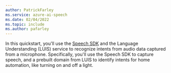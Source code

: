 ```yaml
---
author: PatrickFarley
ms.service: azure-ai-speech
ms.date: 02/04/2022
ms.topic: include
ms.author: pafarley
---
```


In this quickstart, you'll use the [Speech SDK](~/articles/ai-services/speech-service/speech-sdk.md) and the Language Understanding (LUIS) service to recognize intents from audio data captured from a microphone. Specifically, you'll use the Speech SDK to capture speech, and a prebuilt domain from LUIS to identify intents for home automation, like turning on and off a light. 
